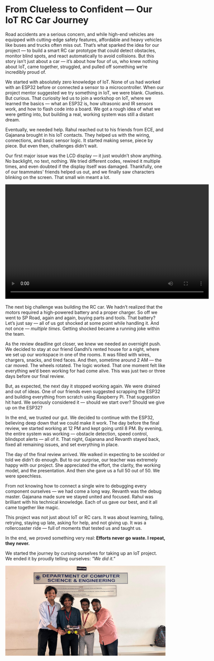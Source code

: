 # From Clueless to Confident — Our IoT RC Car Journey

Road accidents are a serious concern, and while high-end vehicles are equipped with cutting-edge safety features, affordable and heavy vehicles like buses and trucks often miss out. That’s what sparked the idea for our project — to build a smart RC car prototype that could detect obstacles, monitor blind spots, and react automatically to avoid collisions. But this story isn’t just about a car — it’s about how four of us, who knew nothing about IoT, came together, struggled, and pulled off something we’re incredibly proud of.

We started with absolutely zero knowledge of IoT. None of us had worked with an ESP32 before or connected a sensor to a microcontroller. When our project mentor suggested we try something in IoT, we were blank. Clueless. But curious. That curiosity led us to join a workshop on IoT, where we learned the basics — what an ESP32 is, how ultrasonic and IR sensors work, and how to flash code into a board. We got a rough idea of what we were getting into, but building a real, working system was still a distant dream.

Eventually, we needed help. Rahul reached out to his friends from ECE, and Gajanana brought in his IoT contacts. They helped us with the wiring, connections, and basic sensor logic. It started making sense, piece by piece. But even then, challenges didn’t wait.

Our first major issue was the LCD display — it just wouldn’t show anything. No backlight, no text, nothing. We tried different codes, rewired it multiple times, and even doubted if the display itself was damaged. Thankfully, one of our teammates' friends helped us out, and we finally saw characters blinking on the screen. That small win meant a lot.


<video width="640" height="360" controls>
  <source src="[https://example.com/video.mp4](https://raw.githubusercontent.com/RaghavendraCodes/portfolio-blogs/main/BLOGS/Snapchat-1168547620.mp4)" type="video/mp4">
  Your browser does not support the video tag.
</video>

The next big challenge was building the RC car. We hadn’t realized that the motors required a high-powered battery and a proper charger. So off we went to SP Road, again and again, buying parts and tools. That battery? Let’s just say — all of us got shocked at some point while handling it. And not once — *multiple times*. Getting shocked became a running joke within the team.

As the review deadline got closer, we knew we needed an overnight push. We decided to stay at our friend Gandhi’s rented house for a night, where we set up our workspace in one of the rooms. It was filled with wires, chargers, snacks, and tired faces. And then, sometime around 2 AM — the car moved. The wheels rotated. The logic worked. That one moment felt like everything we’d been working for had come alive. This was just two or three days before our final review.

But, as expected, the next day it stopped working again. We were drained and out of ideas. One of our friends even suggested scrapping the ESP32 and building everything from scratch using Raspberry Pi. That suggestion hit hard. We seriously considered it — should we start over? Should we give up on the ESP32?

In the end, we trusted our gut. We decided to continue with the ESP32, believing deep down that we could make it work. The day before the final review, we started working at 12 PM and kept going until 8 PM. By evening, the entire system was working — obstacle detection, speed control, blindspot alerts — all of it. That night, Gajanana and Revanth stayed back, fixed all remaining issues, and set everything in place.

The day of the final review arrived. We walked in expecting to be scolded or told we didn’t do enough. But to our surprise, our teacher was extremely happy with our project. She appreciated the effort, the clarity, the working model, and the presentation. And then she gave us a full 50 out of 50. We were speechless.

From not knowing how to connect a single wire to debugging every component ourselves — we had come a long way. Revanth was the debug master. Gajanana made sure we stayed united and focused. Rahul was brilliant with his technical knowledge. Each of us gave our best, and it all came together like magic.

This project was not just about IoT or RC cars. It was about learning, failing, retrying, staying up late, asking for help, and not giving up. It was a rollercoaster ride — full of moments that tested us and taught us.

In the end, we proved something very real: **Efforts never go waste. I repeat, they never.**

We started the journey by cursing ourselves for taking up an IoT project.  
We ended it by proudly telling ourselves: *"We did it."*

![Our Team](https://raw.githubusercontent.com/RaghavendraCodes/portfolio-blogs/main/BLOGS/team-suryaputra.jpg) 
